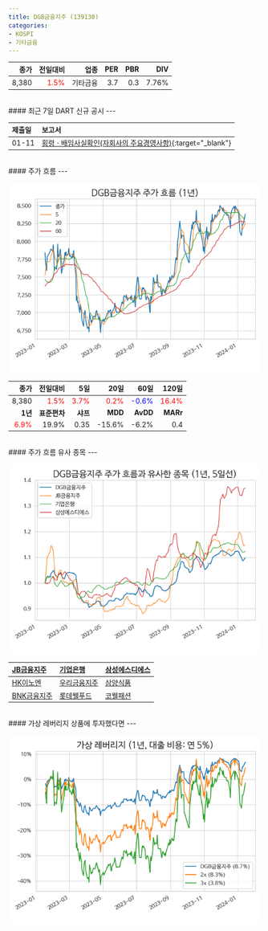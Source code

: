 ```yaml
---
title: DGB금융지주 (139130)
categories:
- KOSPI
- 기타금융
---
```


|**종가**|**전일대비**|**업종**|**PER**|**PBR**|**DIV**|
|-------:|-----------:|-------:|------:|------:|------:|
|8,380|<span style="color: red">1.5%</span>|기타금융|3.7|0.3|7.76%|

<!-- more -->

<br>
#### 최근 7일 DART 신규 공시<a id="dart"></a>
---


|**제출일**|**보고서**|
|:-----|:-------|
|01-11|[횡령ㆍ배임사실확인(자회사의 주요경영사항)](https://dart.fss.or.kr/dsaf001/main.do?rcpNo=20240111800301){:target="_blank"}|

<br>
#### 주가 흐름<a id="price"></a>
---

![139130](/assets/images/stock/139130.png)

|**종가**|**전일대비**|**5일**|**20일**|**60일**|**120일**|
|-------:|-----------:|------:|-------:|-------:|--------:|
| 8,380 | <span style="color: red">1.5%</span> | <span style="color: red">3.7%</span> | <span style="color: red">0.2%</span> | <span style="color: blue">-0.6%</span> | <span style="color: red">16.4%</span> |
|**1년**|**표준편차**|**샤프**|**MDD**|**AvDD**|**MARr**|
| <span style="color: red">6.9%</span> | 19.9% | 0.35 | -15.6% | -6.2% | 0.4 |

<br>
#### 주가 흐름 유사 종목<a id="corr"></a>
---

![139130](/assets/images/stock/139130_corr.png)

| [JB금융지주](/175330/) | [기업은행](/024110/) | [삼성에스디에스](/018260/) |
|:---------------------------------------|:---------------------------------------|:---------------------------------------|
| [HK이노엔](/195940/) | [우리금융지주](/316140/) | [삼양식품](/003230/) |
| [BNK금융지주](/138930/) | [롯데웰푸드](/280360/) | [코웰패션](/033290/) |

<br>
#### 가상 레버리지 상품에 투자했다면<a id="2x"></a>
---

![139130](/assets/images/stock/139130_2x.png)

[^corr]: 상관계수를 이용하여 분석하였습니다.